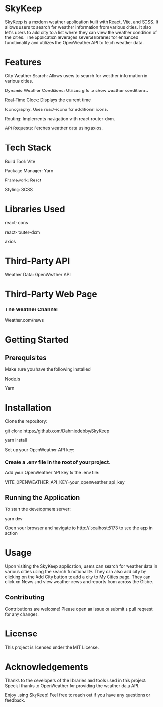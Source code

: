 # SkyKeep
SkyKeep is a modern weather application built with React, Vite, and SCSS. It allows users to search for weather information from various cities. It also let's users to add city to a list where they can view the weather condition of the cities. The application leverages several libraries for enhanced functionality and utilizes the OpenWeather API to fetch weather data.

# Features

City Weather Search: Allows users to search for weather information in various cities.

Dynamic Weather Conditions: Utilizes gifs to show weather conditions..

Real-Time Clock: Displays the current time.

Iconography: Uses react-icons for additional icons.

Routing: Implements navigation with react-router-dom.

API Requests: Fetches weather data using axios.

# Tech Stack
Build Tool: Vite

Package Manager: Yarn

Framework: React

Styling: SCSS

# Libraries Used

react-icons

react-router-dom

axios

# Third-Party API

Weather Data: OpenWeather API

# Third-Party Web Page

### The Weather Channel
Weather.com/news

# Getting Started
## Prerequisites


Make sure you have the following installed:

Node.js

Yarn

# Installation
Clone the repository:


git clone https://github.com/Dahmiedebby/SkyKeep

yarn install

Set up your OpenWeather API key:

### Create a .env file in the root of your project.
Add your OpenWeather API key to the .env file:

VITE_OPENWEATHER_API_KEY=your_openweather_api_key

## Running the Application
To start the development server:


yarn dev

Open your browser and navigate to http://localhost:5173 to see the app in action.


# Usage
Upon visiting the SkyKeep application, users can search for weather data in various cities using the search functionality. They can also add city by clicking on the Add City button to add a city to My Cities page. They can click on News and view weather news and reports from across the Globe.
## Contributing
Contributions are welcome! Please open an issue or submit a pull request for any changes.

# License
This project is licensed under the MIT License.

# Acknowledgements
Thanks to the developers of the libraries and tools used in this project.
Special thanks to OpenWeather for providing the weather data API.

Enjoy using SkyKeep! Feel free to reach out if you have any questions or feedback.
